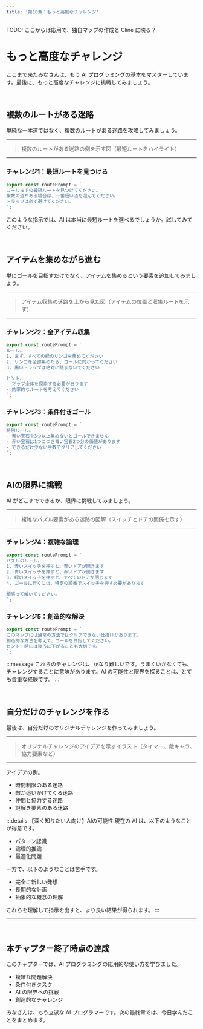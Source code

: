 ```yaml
---
title: '第10章：もっと高度なチャレンジ'
---
```


TODO: ここからは応用で、独自マップの作成と Cline に映る？

# もっと高度なチャレンジ

ここまで来たみなさんは、もう AI プログラミングの基本をマスターしています。最後に、もっと高度なチャレンジに挑戦してみましょう。

<br />

## 複数のルートがある迷路

単純な一本道ではなく、複数のルートがある迷路を攻略してみましょう。

---

> 複数のルートがある迷路の例を示す図（最短ルートをハイライト）

---

### チャレンジ1：最短ルートを見つける

```javascript:./ai-route-prompt.js
export const routePrompt = `
ゴールまでの最短ルートを見つけてください。
複数の道がある場合は、一番短い道を選んでください。
トラップは必ず避けてください。
`;
```

このような指示では、AI は本当に最短ルートを選べるでしょうか。試してみてください。

<br />

## アイテムを集めながら進む

単にゴールを目指すだけでなく、アイテムを集めるという要素を追加してみましょう。

---

> アイテム収集の迷路を上から見た図（アイテムの位置と収集ルートを示す）

---

### チャレンジ2：全アイテム収集

```javascript:./ai-route-prompt.js
export const routePrompt = `
ルール。
1. まず、すべての緑のリンゴを集めてください
2. リンゴを全部集めたら、ゴールに向かってください
3. 黒いトラップは絶対に踏まないでください

ヒント。
- マップ全体を探索する必要があります
- 効率的なルートを考えてください
`;
```

### チャレンジ3：条件付きゴール

```javascript:./ai-route-prompt.js
export const routePrompt = `
特別ルール。
- 青い宝石を3つ以上集めないとゴールできません
- 赤い宝石は1つにつき青い宝石2つ分の価値があります
- できるだけ少ない手数でクリアしてください
`;
```

<br />

## AIの限界に挑戦

AI がどこまでできるか、限界に挑戦してみましょう。

---

> 複雑なパズル要素がある迷路の図解（スイッチとドアの関係を示す）

---

### チャレンジ4：複雑な論理

```javascript:./ai-route-prompt.js
export const routePrompt = `
パズルのルール。
1. 赤いスイッチを押すと、青いドアが開きます
2. 青いスイッチを押すと、赤いドアが開きます
3. 緑のスイッチを押すと、すべてのドアが閉じます
4. ゴールに行くには、特定の順番でスイッチを押す必要があります

頑張って解いてください。
`;
```

### チャレンジ5：創造的な解決

```javascript:./ai-route-prompt.js
export const routePrompt = `
このマップには通常の方法ではクリアできない仕掛けがあります。
創造的な方法を考えて、ゴールを目指してください。
ヒント：時には後ろに下がることも大切です。
`;
```

:::message
これらのチャレンジは、かなり難しいです。うまくいかなくても、チャレンジすることに意味があります。AI の可能性と限界を探ることは、とても貴重な経験です。
:::

<br />

## 自分だけのチャレンジを作る

最後は、自分だけのオリジナルチャレンジを作ってみましょう。

---

> オリジナルチャレンジのアイデアを示すイラスト（タイマー、敵キャラ、協力要素など）

---

アイデアの例。

- 時間制限のある迷路
- 敵が追いかけてくる迷路
- 仲間と協力する迷路
- 謎解き要素のある迷路

:::details 【深く知りたい人向け】AIの可能性
現在の AI は、以下のようなことが得意です。

- パターン認識
- 論理的推論
- 最適化問題

一方で、以下のようなことは苦手です。

- 完全に新しい発想
- 長期的な計画
- 抽象的な概念の理解

これらを理解して指示を出すと、より良い結果が得られます。
:::

---

<br />

## 本チャプター終了時点の達成

このチャプターでは、AI プログラミングの応用的な使い方を学びました。

- 複雑な問題解決
- 条件付きタスク
- AI の限界への挑戦
- 創造的なチャレンジ

みなさんは、もう立派な AI プログラマーです。次の最終章では、今日学んだことをまとめます。
